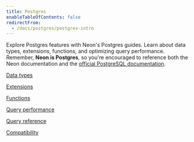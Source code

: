 ```yaml
---
title: Postgres
enableTableOfContents: false
redirectFrom:
  - /docs/postgres/postgres-intro
---
```


Explore Postgres features with Neon's Postgres guides. Learn about data types, extensions, functions, and optimizing query performance. Remember, **Neon is Postgres**, so you're encouraged to reference both the Neon documentation and the [official PostgreSQL documentation](https://www.postgresql.org/docs/current/).

<DetailIconCards>

<a href="/docs/postgres/data-types-intro" description="Learn about commonly-used Postgres data types" icon="database">Data types</a>

<a href="/docs/extensions/extensions-intro" description="Level up your database with our many supported Postgres extensions" icon="app-store">Extensions</a>

<a href="/docs/postgres/functions-intro" description="Learn about commonly-used Postgres functions" icon="code">Functions</a>

<a href="/docs/postgres/query-performance" description="Strategies for optimizing Postgres query performance in Neon" icon="perfomance">Query performance</a>

<a href="/docs/postgres/query-reference" description="Find examples of commonly-used Postgres queries for basic to advanced operations" icon="research">Query reference</a>

<a href="/docs/reference/compatibility" description="Learn about Neon as a managed Postgres service" icon="puzzle">Compatibility</a>

</DetailIconCards>
